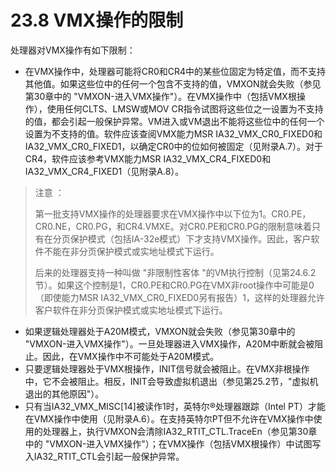 # 23.8 VMX操作的限制

处理器对VMX操作有如下限制：

* 在VMX操作中，处理器可能将CR0和CR4中的某些位固定为特定值，而不支持其他值。如果这些位中的任何一个包含不支持的值，VMXON就会失败（参见第30章中的 "VMXON-进入VMX操作"）。在VMX操作中（包括VMX根操作），使用任何CLTS、LMSW或MOV CR指令试图将这些位之一设置为不支持的值，都会引起一般保护异常。VM进入或VM退出不能将这些位中的任何一个设置为不支持的值。软件应该查阅VMX能力MSR IA32\_VMX\_CR0\_FIXED0和IA32\_VMX\_CR0\_FIXED1，以确定CR0中的位如何被固定（见附录A.7）。对于CR4，软件应该参考VMX能力MSR IA32\_VMX\_CR4\_FIXED0和IA32\_VMX\_CR4\_FIXED1（见附录A.8）。&#x20;

> 注意 ：
>
> 第一批支持VMX操作的处理器要求在VMX操作中以下位为1。CR0.PE，CR0.NE，CR0.PG，和CR4.VMXE。对CR0.PE和CR0.PG的限制意味着只有在分页保护模式（包括IA-32e模式）下才支持VMX操作。因此，客户软件不能在非分页保护模式或实地址模式下运行。&#x20;
>
> 后来的处理器支持一种叫做 "非限制性客体 "的VM执行控制（见第24.6.2节）。如果这个控制是1，CR0.PE和CR0.PG在VMX非root操作中可能是0（即使能力MSR IA32\_VMX\_CR0\_FIXED0另有报告）1，这样的处理器允许客户软件在非分页保护模式或实地址模式下运行。

* 如果逻辑处理器处于A20M模式，VMXON就会失败（参见第30章中的 "VMXON-进入VMX操作"）。一旦处理器进入VMX操作，A20M中断就会被阻止。因此，在VMX操作中不可能处于A20M模式。
* 只要逻辑处理器处于VMX根操作，INIT信号就会被阻止。在VMX非根操作中，它不会被阻止。相反，INIT会导致虚拟机退出（参见第25.2节，"虚拟机退出的其他原因"）。
* 只有当IA32\_VMX\_MISC\[14]被读作1时，英特尔®处理器跟踪（Intel PT）才能在VMX操作中使用（见附录A.6）。在支持英特尔PT但不允许在VMX操作中使用的处理器上，执行VMXON会清除IA32\_RTIT\_CTL.TraceEn（参见第30章中的 "VMXON-进入VMX操作"）；在VMX操作（包括VMX根操作）中试图写入IA32\_RTIT\_CTL会引起一般保护异常。

